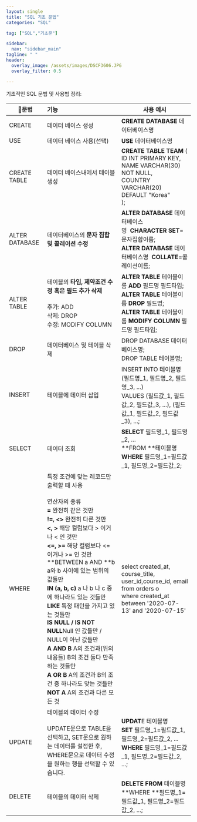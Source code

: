 ```yaml
---
layout: single
title: "SQL 기초 문법"
categories: "SQL"

tag: ["SQL","기초문"]

sidebar:
  nav: "sidebar_main"
tagline: " "
header:
  overlay_image: /assets/images/DSCF3606.JPG
  overlay_filter: 0.5

---
```




기초적인 SQL 문법 및 사용법 정리:

| 문법            | 기능                                                                                                                                                                                                                                                                                                                                                                                                                                                                     | 사용 예시                                                                                                                                 |
| -------------- |:---------------------------------------------------------------------------------------------------------------------------------------------------------------------------------------------------------------------------------------------------------------------------------------------------------------------------------------------------------------------------------------------------------------------------------------------------------------------- | ------------------------------------------------------------------------------------------------------------------------------------- |
| CREATE         | 데이터 베이스 생성                                                                                                                                                                                                                                                                                                                                                                                                                                                             | **CREATE DATABASE** 데이터베이스명                                                                                                           |
| USE            | 데이터 베이스 사용(선택)                                                                                                                                                                                                                                                                                                                                                                                                                                                         | **USE** 데이터베이스명                                                                                                                       |
| CREATE TABLE   | 데이터 베이스내에서 테이블 생성                                                                                                                                                                                                                                                                                                                                                                                                                                                      | **CREATE TABLE TEAM** (<br/>ID INT PRIMARY KEY,<br/>NAME VARCHAR(30) NOT NULL, <br/>COUNTRY VARCHAR(20) DEFAULT "Korea"<br/>);        |
| ALTER DATABASE | 데이터베이스의 **문자 집합 및 콜레이션 수정**                                                                                                                                                                                                                                                                                                                                                                                                                                            | **ALTER DATABASE** 데이터베이스명  **CHARACTER SET**=문자집합이름;<br/>**ALTER DATABASE** 데이터베이스명  **COLLATE**=콜레이션이름;                             |
| ALTER TABLE    | 테이블의 **타입, 제약조건 수정 혹은 필드 추가 삭제**<br/><br/>추가: ADD<br/>삭제: DROP<br/>수정: MODIFY COLUMN                                                                                                                                                                                                                                                                                                                                                                                   | **ALTER TABLE** 테이블이름 **ADD** 필드명 필드타입;<br/>**ALTER TABLE** 테이블이름 **DROP** 필드명;<br/>**ALTER TABLE** 테이블이름 **MODIFY COLUMN** 필드명 필드타입; |
| DROP           | 데이터베이스 및 테이블 삭제                                                                                                                                                                                                                                                                                                                                                                                                                                                        | DROP DATABASE 데이터베이스명;<br/>DROP TABLE 테이블명;                                                                                           |
| INSERT         | 테이블에 데이터 삽입                                                                                                                                                                                                                                                                                                                                                                                                                                                            | INSERT INTO 테이블명(필드명_1, 필드명_2, 필드명_3, ...)<br/>VALUES (필드값_1, 필드값_2, 필드값_3, ...), (필드값_1, 필드값_2, 필드값_3), ...;                         |
| SELECT         | 데이터 조회                                                                                                                                                                                                                                                                                                                                                                                                                                                                 | **SELECT** 필드명_1, 필드명_2, ...<br/>**FROM **테이블명<br/>**WHERE** 필드명_1=필드값_1, 필드명_2=필드값_2;                                                |
| WHERE          | 특정 조건에 맞는 레코드만 출력할 때 사용<br/><br/>연산자의 종류<br/>**=** 완전히 같은 것만<br/>**!=, <>** 완전히 다른 것만<br/>**<, >** 해당 컬럼보다 > 이거나 < 인 것만<br/>**<=, >=** 해당 컬럼보다 <= 이거나 >= 인 것만<br/>**BETWEEN a AND **b a와 b 사이에 있는 범위의 값들만<br/>**IN (a, b, c)** a 나 b 나 c 중에 하나라도 있는 것들만<br/>**LIKE** 특정 패턴을 가지고 있는 것들만<br/>**IS NULL / IS NOT NULL**Null 인 값들만 / NULL이 아닌 값들만<br/>**A AND B** A의 조건과(위의 내용들) B의 조건 둘다 만족 하는 것들만<br/>**A OR B** A의 조건과 B의 조건 중 하나라도 맞는 것들만<br/>**NOT A** A의 조건과 다른 모든 것 | select created_at, course_title, user_id,course_id, email from orders o<br/>where created_at between '2020-07-13' and '2020-07-15'    |
| UPDATE         | 테이블의 데이터 수정<br/><br/>UPDATE문으로 TABLE을 선택하고, SET문으로 원하는 데이터를 설정한 후, WHERE문으로 데이터 수정을 원하는 행을 선택할 수 있습니다.                                                                                                                                                                                                                                                                                                                                                                 | **UPDAT**E 테이블명<br/>**SET** 필드명_1=필드값_1, 필드명_2=필드값_2, ...<br/>**WHERE** 필드명_1=필드값_1, 필드명_2=필드값_2, ...;                                |
| DELETE         | 테이블의 데이터 삭제                                                                                                                                                                                                                                                                                                                                                                                                                                                            | **DELETE FROM** 테이블명<br/>**WHERE **필드명_1=필드값_1, 필드명_2=필드값_2, ...;                                                                     |
